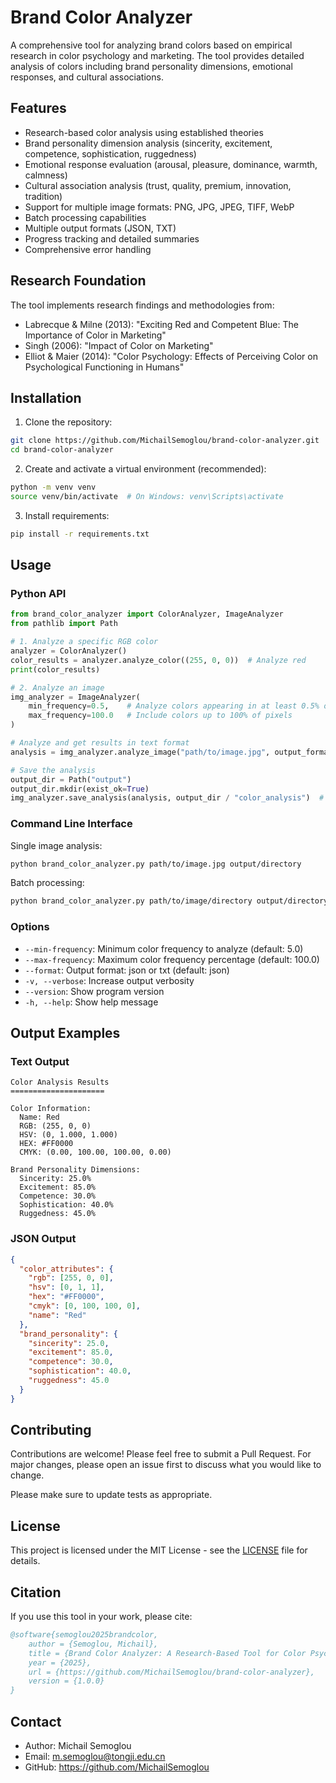 # Brand Color Analyzer

A comprehensive tool for analyzing brand colors based on empirical research in color psychology and marketing. The tool provides detailed analysis of colors including brand personality dimensions, emotional responses, and cultural associations.

## Features

- Research-based color analysis using established theories
- Brand personality dimension analysis (sincerity, excitement, competence, sophistication, ruggedness)
- Emotional response evaluation (arousal, pleasure, dominance, warmth, calmness)
- Cultural association analysis (trust, quality, premium, innovation, tradition)
- Support for multiple image formats: PNG, JPG, JPEG, TIFF, WebP
- Batch processing capabilities
- Multiple output formats (JSON, TXT)
- Progress tracking and detailed summaries
- Comprehensive error handling

## Research Foundation

The tool implements research findings and methodologies from:
- Labrecque & Milne (2013): "Exciting Red and Competent Blue: The Importance of Color in Marketing"
- Singh (2006): "Impact of Color on Marketing"
- Elliot & Maier (2014): "Color Psychology: Effects of Perceiving Color on Psychological Functioning in Humans"

## Installation

1. Clone the repository:
```bash
git clone https://github.com/MichailSemoglou/brand-color-analyzer.git
cd brand-color-analyzer
```

2. Create and activate a virtual environment (recommended):
```bash
python -m venv venv
source venv/bin/activate  # On Windows: venv\Scripts\activate
```

3. Install requirements:
```bash
pip install -r requirements.txt
```

## Usage

### Python API

```python
from brand_color_analyzer import ColorAnalyzer, ImageAnalyzer
from pathlib import Path

# 1. Analyze a specific RGB color
analyzer = ColorAnalyzer()
color_results = analyzer.analyze_color((255, 0, 0))  # Analyze red
print(color_results)

# 2. Analyze an image
img_analyzer = ImageAnalyzer(
    min_frequency=0.5,    # Analyze colors appearing in at least 0.5% of pixels
    max_frequency=100.0   # Include colors up to 100% of pixels
)

# Analyze and get results in text format
analysis = img_analyzer.analyze_image("path/to/image.jpg", output_format="txt")

# Save the analysis
output_dir = Path("output")
output_dir.mkdir(exist_ok=True)
img_analyzer.save_analysis(analysis, output_dir / "color_analysis")  # Will add .txt extension
```

### Command Line Interface

Single image analysis:
```bash
python brand_color_analyzer.py path/to/image.jpg output/directory
```

Batch processing:
```bash
python brand_color_analyzer.py path/to/image/directory output/directory
```

### Options

- `--min-frequency`: Minimum color frequency to analyze (default: 5.0)
- `--max-frequency`: Maximum color frequency percentage (default: 100.0)
- `--format`: Output format: json or txt (default: json)
- `-v, --verbose`: Increase output verbosity
- `--version`: Show program version
- `-h, --help`: Show help message

## Output Examples

### Text Output
```
Color Analysis Results
=====================

Color Information:
  Name: Red
  RGB: (255, 0, 0)
  HSV: (0, 1.000, 1.000)
  HEX: #FF0000
  CMYK: (0.00, 100.00, 100.00, 0.00)

Brand Personality Dimensions:
  Sincerity: 25.0%
  Excitement: 85.0%
  Competence: 30.0%
  Sophistication: 40.0%
  Ruggedness: 45.0%
```

### JSON Output
```json
{
  "color_attributes": {
    "rgb": [255, 0, 0],
    "hsv": [0, 1, 1],
    "hex": "#FF0000",
    "cmyk": [0, 100, 100, 0],
    "name": "Red"
  },
  "brand_personality": {
    "sincerity": 25.0,
    "excitement": 85.0,
    "competence": 30.0,
    "sophistication": 40.0,
    "ruggedness": 45.0
  }
}
```

## Contributing

Contributions are welcome! Please feel free to submit a Pull Request. For major changes, please open an issue first to discuss what you would like to change.

Please make sure to update tests as appropriate.

## License

This project is licensed under the MIT License - see the [LICENSE](LICENSE) file for details.

## Citation

If you use this tool in your work, please cite:

```bibtex
@software{semoglou2025brandcolor,
    author = {Semoglou, Michail},
    title = {Brand Color Analyzer: A Research-Based Tool for Color Psychology in Marketing},
    year = {2025},
    url = {https://github.com/MichailSemoglou/brand-color-analyzer},
    version = {1.0.0}
}
```

## Contact

- Author: Michail Semoglou
- Email: m.semoglou@tongji.edu.cn
- GitHub: https://github.com/MichailSemoglou
